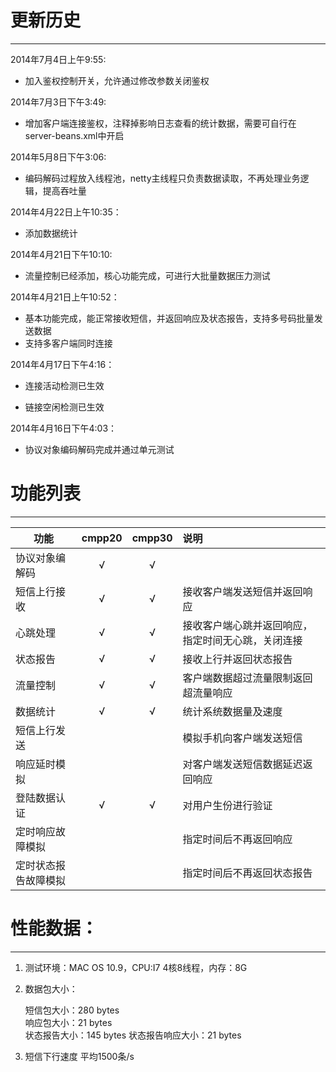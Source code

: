 # 更新历史  
---    
  
2014年7月4日上午9:55:  
  
* 加入鉴权控制开关，允许通过修改参数关闭鉴权

2014年7月3日下午3:49:  

* 增加客户端连接鉴权，注释掉影响日志查看的统计数据，需要可自行在server-beans.xml中开启  

2014年5月8日下午3:06:  

* 编码解码过程放入线程池，netty主线程只负责数据读取，不再处理业务逻辑，提高吞吐量

2014年4月22日上午10:35：  
  
* 添加数据统计  

2014年4月21日下午10:10:   
 
* 流量控制已经添加，核心功能完成，可进行大批量数据压力测试  

2014年4月21日上午10:52：    

* 基本功能完成，能正常接收短信，并返回响应及状态报告，支持多号码批量发送数据
* 支持多客户端同时连接

2014年4月17日下午4:16：    

* 连接活动检测已生效  

* 链接空闲检测已生效  

2014年4月16日下午4:03：  

* 协议对象编码解码完成并通过单元测试  

# 功能列表
---  
功能    |cmpp20 |cmpp30  |说明  
-------|:-------:|:--------:|:----  
协议对象编解码|√|√|  
短信上行接收|√|√|接收客户端发送短信并返回响应
心跳处理|√|√|接收客户端心跳并返回响应，指定时间无心跳，关闭连接
状态报告|√|√|接收上行并返回状态报告
流量控制|√|√|客户端数据超过流量限制返回超流量响应
数据统计|√|√|统计系统数据量及速度
短信上行发送|||模拟手机向客户端发送短信  
响应延时模拟|||对客户端发送短信数据延迟返回响应  
登陆数据认证|√|√|对用户生份进行验证  
定时响应故障模拟|||指定时间后不再返回响应  
定时状态报告故障模拟|||指定时间后不再返回状态报告  

# 性能数据：  
---  
1. 测试环境：MAC OS 10.9，CPU:I7 4核8线程，内存：8G
2. 数据包大小：  

 	短信包大小：280 bytes   
 	响应包大小：21 bytes   
 	状态报告大小：145 bytes 
 	状态报告响应大小：21 bytes  

3. 短信下行速度 平均1500条/s



